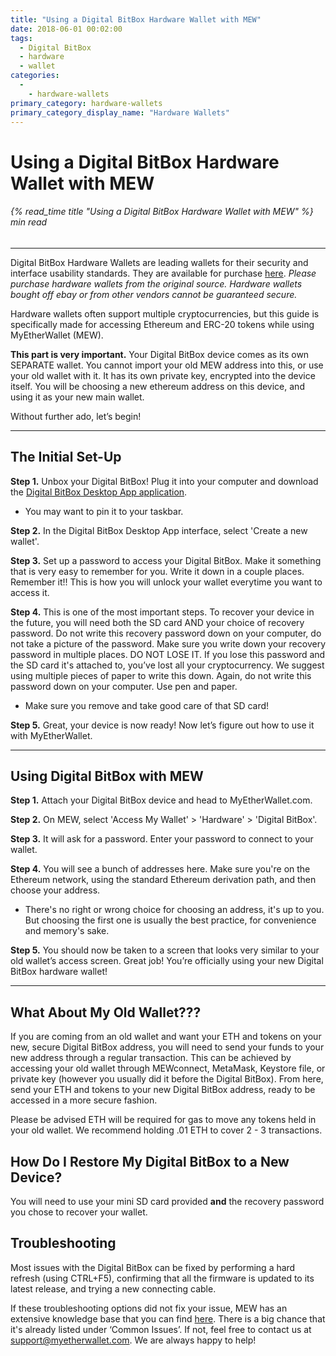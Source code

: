 ```yaml
---
title: "Using a Digital BitBox Hardware Wallet with MEW"
date: 2018-06-01 00:02:00
tags:
  - Digital BitBox
  - hardware
  - wallet
categories:
  - 
    - hardware-wallets
primary_category: hardware-wallets
primary_category_display_name: "Hardware Wallets"
---
```


# **Using a Digital BitBox Hardware Wallet with MEW**

###### {% read_time title "Using a Digital BitBox Hardware Wallet with MEW" %} min read

* * *

Digital BitBox Hardware Wallets are leading wallets for their security and interface usability standards. They are available for purchase [here](https://shiftcrypto.ch/?ref=mew). *Please purchase hardware wallets from the original source. Hardware wallets bought off ebay or from other vendors cannot be guaranteed secure.*

Hardware wallets often support multiple cryptocurrencies, but this guide is specifically made for accessing Ethereum and ERC-20 tokens while using MyEtherWallet (MEW).

**This part is very important.** Your Digital BitBox device comes as its own SEPARATE wallet. You cannot import your old MEW address into this, or use your old wallet with it. It has its own private key, encrypted into the device itself. You will be choosing a new ethereum address on this device, and using it as your new main wallet.

Without further ado, let’s begin!

* * *

## **The Initial Set-Up**

**Step 1.** Unbox your Digital BitBox! Plug it into your computer and download the [Digital BitBox Desktop App application](https://shiftcrypto.ch/start).

* You may want to pin it to your taskbar.

**Step 2.** In the Digital BitBox Desktop App interface, select 'Create a new wallet'.

**Step 3.** Set up a password to access your Digital BitBox. Make it something that is very easy to remember for you. Write it down in a couple places. Remember it!! This is how you will unlock your wallet everytime you want to access it.

**Step 4.** This is one of the most important steps. To recover your device in the future, you will need both the SD card AND your choice of recovery password. Do not write this recovery password down on your computer, do not take a picture of the password. Make sure you write down your recovery password in multiple places. DO NOT LOSE IT. If you lose this password and the SD card it's attached to, you’ve lost all your cryptocurrency. We suggest using multiple pieces of paper to write this down. Again, do not write this password down on your computer. Use pen and paper.

* Make sure you remove and take good care of that SD card! 

**Step 5.** Great, your device is now ready! Now let’s figure out how to use it with MyEtherWallet.

* * *

## **Using Digital BitBox with MEW**

**Step 1.** Attach your Digital BitBox device and head to MyEtherWallet.com.

**Step 2.** On MEW, select 'Access My Wallet' > 'Hardware' > 'Digital BitBox'.

**Step 3.** It will ask for a password. Enter your password to connect to your wallet.

**Step 4.** You will see a bunch of addresses here. Make sure you're on the Ethereum network, using the standard Ethereum derivation path, and then choose your address.

* There's no right or wrong choice for choosing an address, it's up to you. But choosing the first one is usually the best practice, for convenience and memory's sake.

**Step 5.** You should now be taken to a screen that looks very similar to your old wallet’s access screen. Great job! You’re officially using your new Digital BitBox hardware wallet!

* * *

## **What About My Old Wallet???**

If you are coming from an old wallet and want your ETH and tokens on your new, secure Digital BitBox address, you will need to send your funds to your new address through a regular transaction. This can be achieved by accessing your old wallet through MEWconnect, MetaMask, Keystore file, or private key (however you usually did it before the Digital BitBox). From here, send your ETH and tokens to your new Digital BitBox address, ready to be accessed in a more secure fashion.

Please be advised ETH will be required for gas to move any tokens held in your old wallet. We recommend holding .01 ETH to cover 2 - 3 transactions.

## **How Do I Restore My Digital BitBox to a New Device?**

You will need to use your mini SD card provided **and** the recovery password you chose to recover your wallet.

## **Troubleshooting**

Most issues with the Digital BitBox can be fixed by performing a hard refresh (using CTRL+F5), confirming that all the firmware is updated to its latest release, and trying a new connecting cable.

If these troubleshooting options did not fix your issue, MEW has an extensive knowledge base that you can find [here](https://kb.myetherwallet.com). There is a big chance that it's already listed under ‘Common Issues’. If not, feel free to contact us at support@myetherwallet.com. We are always happy to help!